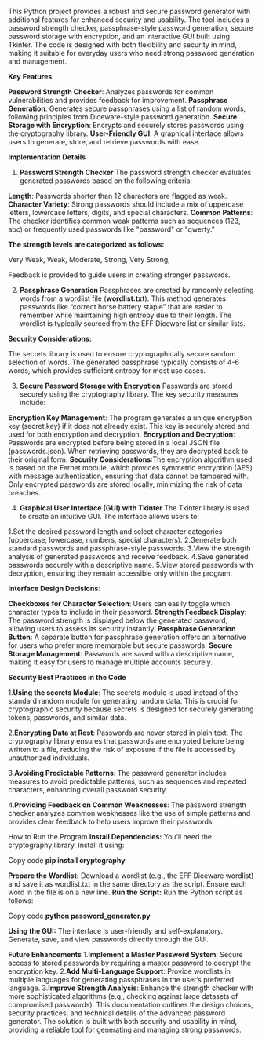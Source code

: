 This Python project provides a robust and secure password generator with additional features for enhanced security and usability. The tool includes a password strength checker, passphrase-style password generation, secure password storage with encryption, and an interactive GUI built using Tkinter. The code is designed with both flexibility and security in mind, making it suitable for everyday users who need strong password generation and management.

**Key Features**

**Password Strength Checker**: Analyzes passwords for common vulnerabilities and provides feedback for improvement.
**Passphrase Generation**: Generates secure passphrases using a list of random words, following principles from Diceware-style password generation.
**Secure Storage with Encryption**: Encrypts and securely stores passwords using the cryptography library.
**User-Friendly GUI**: A graphical interface allows users to generate, store, and retrieve passwords with ease.

**Implementation Details**

1. **Password Strength Checker**
The password strength checker evaluates generated passwords based on the following criteria:

**Length**: Passwords shorter than 12 characters are flagged as weak.
**Character Variety**: Strong passwords should include a mix of uppercase letters, lowercase letters, digits, and special characters.
**Common Patterns**: The checker identifies common weak patterns such as sequences (123, abc) or frequently used passwords like "password" or "qwerty."

**The strength levels are categorized as follows:**

Very Weak,
Weak,
Moderate,
Strong,
Very Strong,

Feedback is provided to guide users in creating stronger passwords.

2. **Passphrase Generation**
Passphrases are created by randomly selecting words from a wordlist file (**wordlist.txt**). This method generates passwords like “correct horse battery staple” that are easier to remember while maintaining high entropy due to their length. The wordlist is typically sourced from the EFF Diceware list or similar lists.

**Security Considerations:**

The secrets library is used to ensure cryptographically secure random selection of words.
The generated passphrase typically consists of 4-6 words, which provides sufficient entropy for most use cases.

3. **Secure Password Storage with Encryption**
Passwords are stored securely using the cryptography library. The key security measures include:

**Encryption Key Management**: The program generates a unique encryption key (secret.key) if it does not already exist. This key is securely stored and used for both encryption and decryption.
**Encryption and Decryption**: Passwords are encrypted before being stored in a local JSON file (passwords.json). When retrieving passwords, they are decrypted back to their original form.
**Security Considerations**:The encryption algorithm used is based on the Fernet module, which provides symmetric encryption (AES) with message authentication, ensuring that data cannot be tampered with.
Only encrypted passwords are stored locally, minimizing the risk of data breaches.

4. **Graphical User Interface (GUI) with Tkinter**
The Tkinter library is used to create an intuitive GUI. The interface allows users to:

1.Set the desired password length and select character categories (uppercase, lowercase, numbers, special characters).
2.Generate both standard passwords and passphrase-style passwords.
3.View the strength analysis of generated passwords and receive feedback.
4.Save generated passwords securely with a descriptive name.
5.View stored passwords with decryption, ensuring they remain accessible only within the program.

**Interface Design Decisions**:

**Checkboxes for Character Selection**: Users can easily toggle which character types to include in their password.
**Strength Feedback Display**: The password strength is displayed below the generated password, allowing users to assess its security instantly.
**Passphrase Generation Button**: A separate button for passphrase generation offers an alternative for users who prefer more memorable but secure passwords.
**Secure Storage Management**: Passwords are saved with a descriptive name, making it easy for users to manage multiple accounts securely.

**Security Best Practices in the Code**

1.**Using the secrets Module**: The secrets module is used instead of the standard random module for generating random data. This is crucial for cryptographic security because secrets is designed for securely generating tokens, passwords, and similar data.

2.**Encrypting Data at Rest**: Passwords are never stored in plain text. The cryptography library ensures that passwords are encrypted before being written to a file, reducing the risk of exposure if the file is accessed by unauthorized individuals.

3.**Avoiding Predictable Patterns**: The password generator includes measures to avoid predictable patterns, such as sequences and repeated characters, enhancing overall password security.

4.**Providing Feedback on Common Weaknesses**: The password strength checker analyzes common weaknesses like the use of simple patterns and provides clear feedback to help users improve their passwords.

How to Run the Program
**Install Dependencies:**
You’ll need the cryptography library. Install it using:

Copy code
**pip install cryptography**

**Prepare the Wordlist:**
Download a wordlist (e.g., the EFF Diceware wordlist) and save it as wordlist.txt in the same directory as the script.
Ensure each word in the file is on a new line.
**Run the Script:**
Run the Python script as follows:

Copy code
**python password_generator.py**

**Using the GUI:**
The interface is user-friendly and self-explanatory. Generate, save, and view passwords directly through the GUI.

**Future Enhancements**
1.**Implement a Master Password System**: Secure access to stored passwords by requiring a master password to decrypt the encryption key.
2.**Add Multi-Language Support**: Provide wordlists in multiple languages for generating passphrases in the user’s preferred language.
3.**Improve Strength Analysis**: Enhance the strength checker with more sophisticated algorithms (e.g., checking against large datasets of compromised passwords).
This documentation outlines the design choices, security practices, and technical details of the advanced password generator. The solution is built with both security and usability in mind, providing a reliable tool for generating and managing strong passwords.






